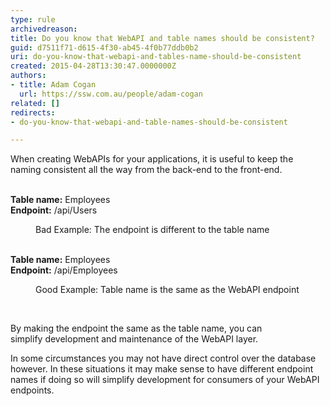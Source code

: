 ```yaml
---
type: rule
archivedreason: 
title: Do you know that WebAPI and table names should be consistent?
guid: d7511f71-d615-4f30-ab45-4f0b77ddb0b2
uri: do-you-know-that-webapi-and-tables-name-should-be-consistent
created: 2015-04-28T13:30:47.0000000Z
authors:
- title: Adam Cogan
  url: https://ssw.com.au/people/adam-cogan
related: []
redirects:
- do-you-know-that-webapi-and-table-names-should-be-consistent

---
```



​When creating WebAPIs for your applications, it is useful to keep the naming consistent all the way from the back-end to the front-end.
<br><excerpt class='endintro'></excerpt><br>
<p class="ssw15-rteElement-GreyBox"><strong>Table name&#58;</strong> Employees<br><strong>Endpoint&#58;</strong> /api/Users<br></p><dd class="ssw15-rteElement-FigureBad">​Bad Example&#58; The endpoint is different to the table name<br></dd><div><br></div><p class="ssw15-rteElement-GreyBox"><strong>​Table name&#58;</strong> Employees<br><strong>Endpoint&#58;</strong> /api/Employees<br></p><div><dd class="ssw15-rteElement-FigureGood">​Good Example&#58; Table name is the same as the WebAPI endpoint</dd><p><br></p><p>By making the endpoint the same as the table name, you can simplify&#160;development&#160;and maintenance of the WebAPI layer.</p><p>In some circumstances you may not have direct control over the database however. In these situations it may make sense to have different endpoint names if doing so will simplify development for consumers of your WebAPI endpoints.​</p></div>


